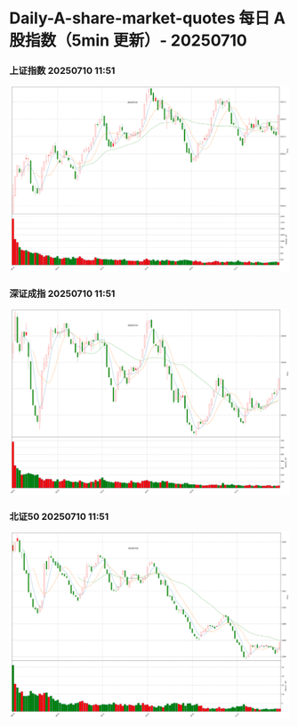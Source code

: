 
# Daily-A-share-market-quotes 每日 A 股指数（5min 更新）- 20250710

### 上证指数 20250710 11:51
![](./fig/2025/7/20250710-sh000001.png)

### 深证成指 20250710 11:51
![](./fig/2025/7/20250710-sz399001.png)

### 北证50 20250710 11:51
![](./fig/2025/7/20250710-bj899050.png)
